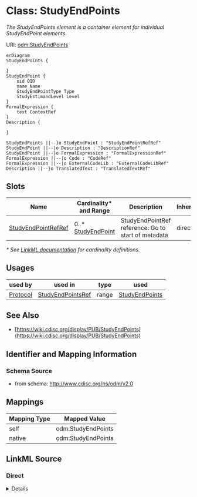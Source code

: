 # Class: StudyEndPoints

_The StudyEndPoints element is a container element for individual StudyEndPoint elements._




URI: [odm:StudyEndPoints](http://www.cdisc.org/ns/odm/v2.0/StudyEndPoints)


```mermaid
erDiagram
StudyEndPoints {

}
StudyEndPoint {
    oid OID  
    name Name  
    StudyEndPointType Type  
    StudyEstimandLevel Level  
}
FormalExpression {
    text ContextRef  
}
Description {

}

StudyEndPoints ||--}o StudyEndPoint : "StudyEndPointRefRef"
StudyEndPoint ||--|o Description : "DescriptionRef"
StudyEndPoint ||--}o FormalExpression : "FormalExpressionRef"
FormalExpression ||--|o Code : "CodeRef"
FormalExpression ||--|o ExternalCodeLib : "ExternalCodeLibRef"
Description ||--}o TranslatedText : "TranslatedTextRef"

```



<!-- no inheritance hierarchy -->


## Slots

| Name | Cardinality* and Range | Description | Inheritance |
| ---  | --- | --- | --- |
| [StudyEndPointRefRef](StudyEndPointRefRef.md) | 0..* <br/> [StudyEndPoint](StudyEndPoint.md) | StudyEndPointRef reference: Go to start of metadata | direct |

_* See [LinkML documentation](https://linkml.io/linkml/schemas/slots.html#slot-cardinality) for cardinality definitions._




## Usages

| used by | used in | type | used |
| ---  | --- | --- | --- |
| [Protocol](Protocol.md) | [StudyEndPointsRef](StudyEndPointsRef.md) | range | [StudyEndPoints](StudyEndPoints.md) |






## See Also

* [https://wiki.cdisc.org/display/PUB/StudyEndPoints](https://wiki.cdisc.org/display/PUB/StudyEndPoints)

## Identifier and Mapping Information







### Schema Source


* from schema: http://www.cdisc.org/ns/odm/v2.0





## Mappings

| Mapping Type | Mapped Value |
| ---  | ---  |
| self | odm:StudyEndPoints |
| native | odm:StudyEndPoints |





## LinkML Source

<!-- TODO: investigate https://stackoverflow.com/questions/37606292/how-to-create-tabbed-code-blocks-in-mkdocs-or-sphinx -->

### Direct

<details>
```yaml
name: StudyEndPoints
description: The StudyEndPoints element is a container element for individual StudyEndPoint
  elements.
from_schema: http://www.cdisc.org/ns/odm/v2.0
see_also:
- https://wiki.cdisc.org/display/PUB/StudyEndPoints
rank: 1000
slots:
- StudyEndPointRefRef
slot_usage:
  StudyEndPointRefRef:
    name: StudyEndPointRefRef
    multivalued: true
    domain_of:
    - StudyObjective
    - StudyEndPoints
    - StudyEstimand
    range: StudyEndPoint
    inlined: true
    inlined_as_list: true
class_uri: odm:StudyEndPoints

```
</details>

### Induced

<details>
```yaml
name: StudyEndPoints
description: The StudyEndPoints element is a container element for individual StudyEndPoint
  elements.
from_schema: http://www.cdisc.org/ns/odm/v2.0
see_also:
- https://wiki.cdisc.org/display/PUB/StudyEndPoints
rank: 1000
slot_usage:
  StudyEndPointRefRef:
    name: StudyEndPointRefRef
    multivalued: true
    domain_of:
    - StudyObjective
    - StudyEndPoints
    - StudyEstimand
    range: StudyEndPoint
    inlined: true
    inlined_as_list: true
attributes:
  StudyEndPointRefRef:
    name: StudyEndPointRefRef
    description: 'StudyEndPointRef reference: Go to start of metadata'
    from_schema: http://www.cdisc.org/ns/odm/v2.0
    rank: 1000
    multivalued: true
    identifier: false
    alias: StudyEndPointRefRef
    owner: StudyEndPoints
    domain_of:
    - StudyObjective
    - StudyEndPoints
    - StudyEstimand
    range: StudyEndPoint
    inlined: true
    inlined_as_list: true
class_uri: odm:StudyEndPoints

```
</details>